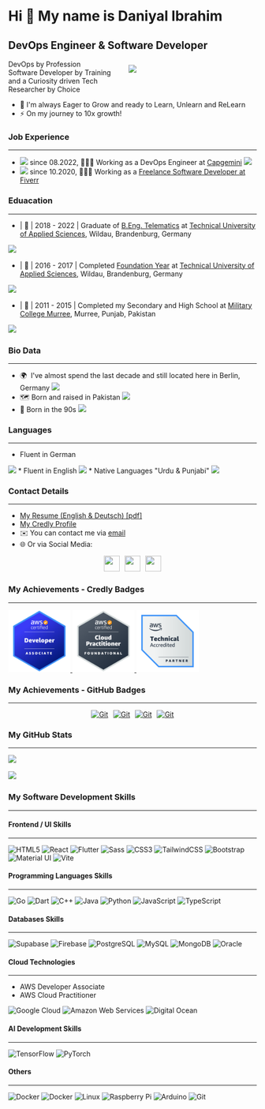 Hi 👋 My name is Daniyal Ibrahim
================================

DevOps Engineer & Software Developer
---

<div style="width:250px; display: block; float: right; padding:10px;">
    <img src="https://lh3.googleusercontent.com/drive-viewer/AK7aPaDftxi4ixS_nKqQSx8qL5z24Ihfll9eJa7vZUVynuQ9b49zHV8oV4DeocY9WJUoeMI0l5w5BDtDSGINYBhrLfMAMrvgew=w2560-h1243" width="auto" height="auto"/>
</div>

<p>
    DevOps by Profession
    <br/>
    Software Developer by Training
    <br/> 
    and a Curiosity driven Tech Researcher by Choice
    <br/>
</p>

* 🧠  I'm always Eager to Grow and ready to Learn, Unlearn and ReLearn
* ⚡  On my journey to 10x growth!

### Job Experience
-----------------

* <img src="https://encrypted-tbn0.gstatic.com/images?q=tbn:ANd9GcRLLstVwDcORp7VjBIr_twK8_gTtiGQR8OtsYotSMrqsL0zovi6kp5-6rJFq5GS8on6pJw&usqp=CAU" width="auto" height="25"/>  since 08.2022, 🧑🏾‍💻 Working as a DevOps Engineer at [Capgemini](https://www.capgemini.com/de-de/) <img src="https://www.countryflags.com/wp-content/uploads/germany-flag-png-large.png" width="auto" height="15"/>
* <img src="https://pbs.twimg.com/profile_images/1453339438029869059/Mpk9QXje_400x400.jpg" width="auto" height="25"/> since 10.2020, 🧑🏾‍💻 Working as a [Freelance Software Developer at Fiverr](https://www.fiverr.com/notyouravgdev) 


### Eduacation
-----------------

* | 🏫  | 2018 - 2022 | Graduate of [B.Eng. Telematics](https://en.th-wildau.de/index.php?id=23510) at [Technical University of Applied Sciences](https://en.th-wildau.de/), Wildau, Brandenburg, Germany
<img src="https://www.countryflags.com/wp-content/uploads/germany-flag-png-large.png" width="auto" height="15"/>

* | 🏫  | 2016 - 2017 | Completed [ Foundation Year](https://en.th-wildau.de/study/programmes/wildau-foundation-year/overview/) at [Technical University of Applied Sciences](https://en.th-wildau.de/), Wildau, Brandenburg, Germany
<img src="https://www.countryflags.com/wp-content/uploads/germany-flag-png-large.png" width="auto" height="15"/>


* | 🏫  | 2011 - 2015 | Completed my Secondary and High School at [Military College Murree](https://www.mcm.edu.pk/mcm/), Murree, Punjab, Pakistan
<img src="https://www.countryflags.com/wp-content/uploads/pakistan-flag-png-large.png" width="auto" height="15"/>


### Bio Data
----------------- 
* 🌍  I've almost spend the last decade and still located here in Berlin, Germany  <img src="https://www.countryflags.com/wp-content/uploads/germany-flag-png-large.png" width="auto" height="15"/> 
* 🗺️ Born and raised in Pakistan <img src="https://www.countryflags.com/wp-content/uploads/pakistan-flag-png-large.png" width="auto" height="15"/>
* 🎂 Born in the 90s <img src="https://www.countryflags.com/wp-content/uploads/pakistan-flag-png-large.png" width="auto" height="15"/>

### Languages
-----------------
* Fluent in German 
<img src="https://www.countryflags.com/wp-content/uploads/germany-flag-png-large.png" width="auto" height="15"/>
* Fluent in English 
<img src="https://www.countryflags.com/wp-content/uploads/united-kingdom-flag-png-large.png" width="auto" height="15"/>
* Native Languages "Urdu & Punjabi"
<img src="https://www.countryflags.com/wp-content/uploads/pakistan-flag-png-large.png" width="auto" height="15"/>


### Contact Details
-----------------
* [My Resume (English & Deutsch) [pdf]](https://drive.google.com/drive/folders/1_Y-qn7KXACavy64cEP8D7HBXmUeSMK3I?usp=drive_link)
* [My Credly Profile](https://www.credly.com/users/daniyal-ibrahim/badges)
* ✉️ You can contact me via [email](mailto:daniyal.ibrahim10@gmail.com)
* 🌐 Or via Social Media:
 
<div style="display:flex; gap:10px; align-items:center; justify-content:center;">
    <a href="https://www.x.com/dany_439" target="_blank" > 
        <img src="https://raw.githubusercontent.com/danielcranney/readme-generator/main/public/icons/socials/twitter.svg" width="32" height="32" />
    </a>
    <a href="https://www.github.com/danyworks"> 
        <img src="https://raw.githubusercontent.com/danielcranney/readme-generator/main/public/icons/socials/github.svg" width="32" height="32" /> 
    </a>
    <a href="https://www.linkedin.com/in/daniyal-ibrahim"  >
        <img src="https://raw.githubusercontent.com/danielcranney/readme-generator/main/public/icons/socials/linkedin.svg" width="32" height="32" />
    </a>
</div>


### My Achievements - Credly Badges
----------------------------------------------------------------

<a href="https://www.credly.com/badges/7b3f9244-baa0-48c8-b3c6-7061762c5a58/public_url" target="_blank">
    <img src="assets/aws-certified-developer-associate.png" width="25%" height="25%" alt="AWS Certified Developer" />
</a>
<a href="https://www.credly.com/badges/7efa079c-b716-41ad-849e-a42fc88cdcda/public_url" target="_blank">
    <img src="assets/aws-certified-cloud-practitioner.png" width="25%" height="25%" alt="AWS Certified Cloud Practitioner" />
</a>
<a href="https://www.credly.com/badges/c10990db-5702-4de5-a333-51ec705c2487/public_url" target="_blank">
    <img src="assets/aws-partner-accreditation-technical.png" width="25%" height="25%" alt="Git" />
</a>

### My Achievements - GitHub Badges
----------------------------------------------------------------
<div style="display:flex; gap:10px; align-items:center; justify-content:center;">
    <a href="https://github.com/danyworks?tab=achievements&achievement=yolo" target="_blank">
        <img src="https://github.githubassets.com/images/modules/profile/achievements/yolo-default.png" width="100" height="100" alt="Git" />
    </a>
    <a href="https://github.com/danyworks?tab=achievements&achievement=quickdraw" target="_blank">
        <img src="https://github.githubassets.com/images/modules/profile/achievements/quickdraw-default.png" width="100" height="100" alt="Git" />
    </a>
    <a href="https://github.com/danyworks?tab=achievements&achievement=pull-shark" target="_blank">
        <img src="https://github.githubassets.com/images/modules/profile/achievements/pull-shark-default.png" width="100" height="100" alt="Git" />
    </a>
    <a href="https://github.com/danyworks?tab=achievements&achievement=arctic-code-vault-contributor" target="_blank">
        <img src="https://github.githubassets.com/images/modules/profile/achievements/arctic-code-vault-contributor-default.png" width="100" height="100" alt="Git" />
    </a>
</div>

### My GitHub Stats
----------------------------------------------------------------
<img
src="https://img.shields.io/github/followers/danyworks?logo=github&style=for-the-badge&color=0891b2&labelColor=1c1917" />

<a href="http://www.github.com/danyworks"><img src="https://github-readme-streak-stats.herokuapp.com/?user=danyworks&stroke=ffffff&background=1c1917&ring=0891b2&fire=0891b2&currStreakNum=ffffff&currStreakLabel=0891b2&sideNums=ffffff&sideLabels=ffffff&dates=ffffff&hide_border=true" /></a>

### My Software Development Skills
----------------------------------------------------------------

#### Frontend / UI Skills
----------------------------------------------------------------
<img src="https://raw.githubusercontent.com/danielcranney/readme-generator/main/public/icons/skills/html5-colored.svg" width="36" height="36" alt="HTML5" />
<img src="https://raw.githubusercontent.com/danielcranney/readme-generator/main/public/icons/skills/react-colored.svg" width="36" height="36" alt="React" />
<img src="https://raw.githubusercontent.com/danielcranney/readme-generator/main/public/icons/skills/flutter-colored.svg" width="36" height="36" alt="Flutter" />

<img src="https://raw.githubusercontent.com/danielcranney/readme-generator/main/public/icons/skills/sass-colored.svg" width="36" height="36" alt="Sass" />
<img src="https://raw.githubusercontent.com/danielcranney/readme-generator/main/public/icons/skills/css3-colored.svg" width="36" height="36" alt="CSS3" />
<img src="https://raw.githubusercontent.com/danielcranney/readme-generator/main/public/icons/skills/tailwindcss-colored.svg" width="36" height="36" alt="TailwindCSS" />
<img src="https://raw.githubusercontent.com/danielcranney/readme-generator/main/public/icons/skills/bootstrap-colored.svg" width="36" height="36" alt="Bootstrap" />
<img src="https://raw.githubusercontent.com/danielcranney/readme-generator/main/public/icons/skills/materialui-colored.svg" width="36" height="36" alt="Material UI" />

<img src="https://raw.githubusercontent.com/danielcranney/readme-generator/main/public/icons/skills/vite-colored.svg" width="36" height="36" alt="Vite" />


#### Programming Languages Skills
----------------------------------------------------------------
<img src="https://raw.githubusercontent.com/danielcranney/readme-generator/main/public/icons/skills/go-colored.svg" width="36" height="36" alt="Go" />
<img src="https://raw.githubusercontent.com/danielcranney/readme-generator/main/public/icons/skills/dart-colored.svg" width="36" height="36" alt="Dart" />
<img src="https://raw.githubusercontent.com/danielcranney/readme-generator/main/public/icons/skills/cplusplus-colored.svg" width="36" height="36" alt="C++" />
<img src="https://raw.githubusercontent.com/danielcranney/readme-generator/main/public/icons/skills/java-colored.svg" width="36" height="36" alt="Java" />
<img src="https://raw.githubusercontent.com/danielcranney/readme-generator/main/public/icons/skills/python-colored.svg" width="36" height="36" alt="Python" />
<img src="https://raw.githubusercontent.com/danielcranney/readme-generator/main/public/icons/skills/javascript-colored.svg" width="36" height="36" alt="JavaScript" />
<img src="https://raw.githubusercontent.com/danielcranney/readme-generator/main/public/icons/skills/typescript-colored.svg" width="36" height="36" alt="TypeScript" />

#### Databases Skills
---------------------------------------------------------------
<img src="https://raw.githubusercontent.com/danielcranney/readme-generator/main/public/icons/skills/supabase-colored.svg" width="36" height="36" alt="Supabase" />
<img src="https://raw.githubusercontent.com/danielcranney/readme-generator/main/public/icons/skills/firebase-colored.svg" width="36" height="36" alt="Firebase" />
<img src="https://raw.githubusercontent.com/danielcranney/readme-generator/main/public/icons/skills/postgresql-colored.svg" width="36" height="36" alt="PostgreSQL" />
<img src="https://raw.githubusercontent.com/danielcranney/readme-generator/main/public/icons/skills/mysql-colored.svg" width="36" height="36" alt="MySQL" />
<img src="https://raw.githubusercontent.com/danielcranney/readme-generator/main/public/icons/skills/mongodb-colored.svg" width="36" height="36" alt="MongoDB" />
<img src="https://raw.githubusercontent.com/danielcranney/readme-generator/main/public/icons/skills/oracle-colored.svg" width="36" height="36" alt="Oracle" />


#### Cloud Technologies
----------------------------------------------------------------
* AWS Developer Associate
* AWS Cloud Practitioner

<img src="https://raw.githubusercontent.com/danielcranney/readme-generator/main/public/icons/skills/googlecloud-colored.svg" width="36" height="36" alt="Google Cloud" />
<img src="https://raw.githubusercontent.com/danielcranney/readme-generator/main/public/icons/skills/aws-colored.svg" width="36" height="36" alt="Amazon Web Services" />
<img src="https://raw.githubusercontent.com/danielcranney/readme-generator/main/public/icons/skills/digitalocean-colored.svg" width="36" height="36" alt="Digital Ocean" />


#### AI Development Skills
----------------------------------------------------------------
<img src="https://raw.githubusercontent.com/danielcranney/readme-generator/main/public/icons/skills/tensorflow-colored.svg" width="36" height="36" alt="TensorFlow" />
<img src="https://raw.githubusercontent.com/danielcranney/readme-generator/main/public/icons/skills/pytorch-colored.svg" width="36" height="36" alt="PyTorch" />

#### Others
----------------------------------------------------------------

<img src="https://raw.githubusercontent.com/danielcranney/readme-generator/main/public/icons/skills/docker-colored.svg" width="36" height="36" alt="Docker" />
<img src="https://encrypted-tbn0.gstatic.com/images?q=tbn:ANd9GcTIpiHOn5CYgoJQjeN2vzb5xuLvDe9EmDgJ7WnRXU9QpD33HkAEKaDRtRxvPJTS1bOZun0&usqp=CAU" width="36" height="36" alt="Docker" />
<img src="https://raw.githubusercontent.com/danielcranney/readme-generator/main/public/icons/skills/linux-colored.svg" width="36" height="36" alt="Linux" />
<img src="https://raw.githubusercontent.com/danielcranney/readme-generator/main/public/icons/skills/raspberrypi-colored.svg" width="36" height="36" alt="Raspberry Pi" />
<img src="https://raw.githubusercontent.com/danielcranney/readme-generator/main/public/icons/skills/arduino-colored.svg" width="36" height="36" alt="Arduino" />
<img src="https://raw.githubusercontent.com/danielcranney/readme-generator/main/public/icons/skills/git-colored.svg" width="36" height="36" alt="Git" />

